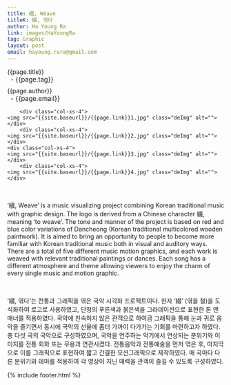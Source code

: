 ```yaml
---
title: 綴, Weave
titleK: 綴, 엮다
author: Ha Young Ra
link: images/HaYoungRa
tag: Graphic
layout: post
email: hayoung.rara@gmail.com
---	
```


<div class="container">

<div class="deDep">
{{page.title}}<br>
<p style="font-size:15px; margin:0px; padding:0px 0px 0px 8px; margin:0px 0px 8px 0px;">- {{page.tag}}</p>
{{page.author}}<br>
<p style="font-size:15px; margin:0px; padding:0px 0px 0px 8px;">- {{page.email}}</p>
</div>


<div class="row" class="imgcolor">
	
		<div class="col-xs-4">
	<img src="{{site.baseurl}}/{{page.link}}1.jpg" class="deImg" alt=""></div>
		<div class="col-xs-4">
	<img src="{{site.baseurl}}/{{page.link}}2.jpg" class="deImg" alt=""></div>
	<div class="col-xs-4">
	<img src="{{site.baseurl}}/{{page.link}}3.jpg" class="deImg" alt=""></div>
		<div class="col-xs-4">
	<img src="{{site.baseurl}}/{{page.link}}4.jpg" class="deImg" alt=""></div>
	
</div>
<br>

<div class="det lato">



‘綴, Weave’ is a music visualizing project combining Korean traditional music with graphic design.
The logo is derived from a Chinese character 綴, meaning ‘to weave’. The tone and manner of the project is based on red and blue color variations of Dancheong (Korean traditional multicolored wooden paintwork).
It is aimed to bring an opportunity to people to become more familiar with Korean traditional music both in visual and auditory ways. There are a total of five different music motion graphics, and each work is weaved with relevant traditional paintings or dances. Each song has a different atmosphere and theme allowing viewers to enjoy the charm of every single music and motion graphic.



</div>

<br>

<div class="noto">

‘綴, 엮다’는 전통과 그래픽을 엮은 국악 시각화 프로젝트이다.
한자 ‘綴’ (엮을 철)을 도식화하여 로고로 사용하였고, 단청의 푸른색과 붉은색을 그라데이션으로 표현한 톤 앤 매너를 적용하였다. 
국악에 친숙하지 않은 관객으로 하여금 그래픽을 통해 눈과 귀로 음악을 즐기면서 동시에 국악의 선율에 좀더 가까이 다가가는 기회를 마련하고자 하였다. 총 다섯 곡의 국악으로 구성하였으며, 국악을 연주하는 악기에서 연상되는 분위기와 이미지를 전통 회화 또는 무용과 연관시켰다. 전통음악과 전통예술을 먼저 엮은 후, 마지막으로 이를 그래픽으로 표현하여 짧고 간결한 모션그래픽으로 제작하였다. 매 곡마다 다른 분위기와 테마를 적용하여 각 영상이 지닌 매력을 관객이 즐길 수 있도록 구성하였다.


</div>
{% include footer.html %} 